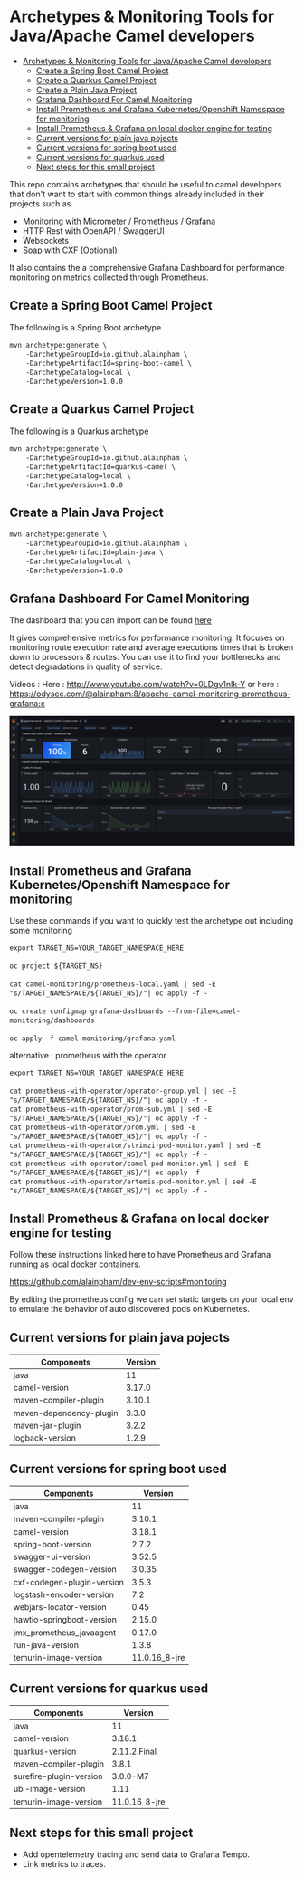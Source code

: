 # Archetypes & Monitoring Tools for Java/Apache Camel developers

- [Archetypes & Monitoring Tools for Java/Apache Camel developers](#archetypes--monitoring-tools-for-javaapache-camel-developers)
  - [Create a Spring Boot Camel Project](#create-a-spring-boot-camel-project)
  - [Create a Quarkus Camel Project](#create-a-quarkus-camel-project)
  - [Create a Plain Java Project](#create-a-plain-java-project)
  - [Grafana Dashboard For Camel Monitoring](#grafana-dashboard-for-camel-monitoring)
  - [Install Prometheus and Grafana Kubernetes/Openshift Namespace for monitoring](#install-prometheus-and-grafana-kubernetesopenshift-namespace-for-monitoring)
  - [Install Prometheus & Grafana on local docker engine for testing](#install-prometheus--grafana-on-local-docker-engine-for-testing)
  - [Current versions for plain java pojects](#current-versions-for-plain-java-pojects)
  - [Current versions for spring boot used](#current-versions-for-spring-boot-used)
  - [Current versions for quarkus used](#current-versions-for-quarkus-used)
  - [Next steps for this small project](#next-steps-for-this-small-project)

This repo contains archetypes that should be useful to camel developers that don't want to start with common things already included in their projects such as 
* Monitoring with Micrometer / Prometheus / Grafana
* HTTP Rest with OpenAPI / SwaggerUI
* Websockets
* Soap with CXF (Optional)

It also contains the a comprehensive Grafana Dashboard for performance monitoring on metrics collected through Prometheus.

## Create a Spring Boot Camel Project

The following is a Spring Boot archetype

```
mvn archetype:generate \
    -DarchetypeGroupId=io.github.alainpham \
    -DarchetypeArtifactId=spring-boot-camel \
    -DarchetypeCatalog=local \
    -DarchetypeVersion=1.0.0
```

## Create a Quarkus Camel Project

The following is a Quarkus archetype

```
mvn archetype:generate \
    -DarchetypeGroupId=io.github.alainpham \
    -DarchetypeArtifactId=quarkus-camel \
    -DarchetypeCatalog=local \
    -DarchetypeVersion=1.0.0
```

## Create a Plain Java Project

```
mvn archetype:generate \
    -DarchetypeGroupId=io.github.alainpham \
    -DarchetypeArtifactId=plain-java \
    -DarchetypeCatalog=local \
    -DarchetypeVersion=1.0.0
```

## Grafana Dashboard For Camel Monitoring

The dashboard that you can import can be found [here](camel-monitoring/dashboards-for-import/Camel%20Dashboard%20-%20Context%20View.json)


It gives comprehensive metrics for performance monitoring. It focuses on monitoring route execution rate and average executions times that is broken down to processors & routes. You can use it to find your bottlenecks and detect degradations in quality of service.

Videos : 
Here : http://www.youtube.com/watch?v=0LDgv1nIk-Y
or here : https://odysee.com/@alainpham:8/apache-camel-monitoring-prometheus-grafana:c 

[![Grafana](assets/grafana-dash-sample.png)](http://www.youtube.com/watch?v=0LDgv1nIk-Y)

## Install Prometheus and Grafana Kubernetes/Openshift Namespace for monitoring

Use these commands if you want to quickly test the archetype out including some monitoring

```
export TARGET_NS=YOUR_TARGET_NAMESPACE_HERE

oc project ${TARGET_NS}

cat camel-monitoring/prometheus-local.yaml | sed -E "s/TARGET_NAMESPACE/${TARGET_NS}/"| oc apply -f -

oc create configmap grafana-dashboards --from-file=camel-monitoring/dashboards

oc apply -f camel-monitoring/grafana.yaml
```

alternative : prometheus with the operator

```
export TARGET_NS=YOUR_TARGET_NAMESPACE_HERE

cat prometheus-with-operator/operator-group.yml | sed -E "s/TARGET_NAMESPACE/${TARGET_NS}/"| oc apply -f -
cat prometheus-with-operator/prom-sub.yml | sed -E "s/TARGET_NAMESPACE/${TARGET_NS}/"| oc apply -f -
cat prometheus-with-operator/prom.yml | sed -E "s/TARGET_NAMESPACE/${TARGET_NS}/"| oc apply -f -
cat prometheus-with-operator/strimzi-pod-monitor.yaml | sed -E "s/TARGET_NAMESPACE/${TARGET_NS}/"| oc apply -f -
cat prometheus-with-operator/camel-pod-monitor.yml | sed -E "s/TARGET_NAMESPACE/${TARGET_NS}/"| oc apply -f -
cat prometheus-with-operator/artemis-pod-monitor.yml | sed -E "s/TARGET_NAMESPACE/${TARGET_NS}/"| oc apply -f -

```

## Install Prometheus & Grafana on local docker engine for testing

Follow these instructions linked here to have Prometheus and Grafana running as local docker containers. 

https://github.com/alainpham/dev-env-scripts#monitoring

By editing the prometheus config we can set static targets on your local env to emulate the behavior of auto discovered pods on Kubernetes.

## Current versions for plain java pojects

| Components                 | Version        |
|----------------------------|----------------|
| java                       | 11             |
| camel-version              | 3.17.0         |
| maven-compiler-plugin      | 3.10.1         |
| maven-dependency-plugin    | 3.3.0          |
| maven-jar-plugin           | 3.2.2          |
| logback-version            | 1.2.9          |


## Current versions for spring boot used

| Components                 | Version        |
|----------------------------|----------------|
| java                       | 11             |
| maven-compiler-plugin      | 3.10.1         |
| camel-version              | 3.18.1         |
| spring-boot-version        | 2.7.2          |
| swagger-ui-version         | 3.52.5         |
| swagger-codegen-version    | 3.0.35	      |
| cxf-codegen-plugin-version | 3.5.3          |
| logstash-encoder-version   | 7.2            |
| webjars-locator-version    | 0.45           |
| hawtio-springboot-version  | 2.15.0         |
| jmx_prometheus_javaagent   | 0.17.0         | 
| run-java-version           | 1.3.8          |
| temurin-image-version      | 11.0.16_8-jre  |


## Current versions for quarkus used

| Components                 | Version        |
|----------------------------|----------------|
| java                       | 11             |
| camel-version              | 3.18.1         |
| quarkus-version            | 2.11.2.Final   |
| maven-compiler-plugin      | 3.8.1          |
| surefire-plugin-version    | 3.0.0-M7       |
| ubi-image-version          | 1.11           |
| temurin-image-version      | 11.0.16_8-jre  |

## Next steps for this small project

* Add opentelemetry tracing and send data to Grafana Tempo.
* Link metrics to traces.